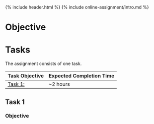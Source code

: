 {% include header.html %}
{% include online-assignment/intro.md %}

# Objective


# Tasks

The assignment consists of one task.

| Task Objective | Expected Completion Time |
|---|---|
| [Task 1:](#task-1) | ~2 hours |

## Task 1

### Objective

